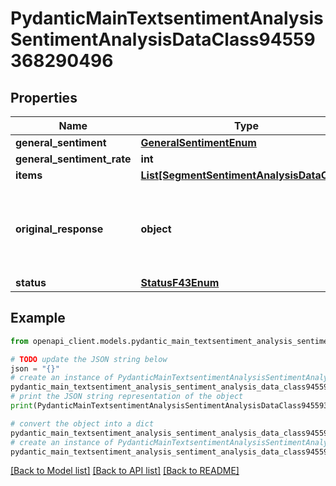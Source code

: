 # PydanticMainTextsentimentAnalysisSentimentAnalysisDataClass94559368290496


## Properties

Name | Type | Description | Notes
------------ | ------------- | ------------- | -------------
**general_sentiment** | [**GeneralSentimentEnum**](GeneralSentimentEnum.md) |  | 
**general_sentiment_rate** | **int** |  | 
**items** | [**List[SegmentSentimentAnalysisDataClass]**](SegmentSentimentAnalysisDataClass.md) |  | [optional] 
**original_response** | **object** | original response sent by the provider, hidden by default, show it by passing the &#x60;show_original_response&#x60; field to &#x60;true&#x60; in your request | [optional] 
**status** | [**StatusF43Enum**](StatusF43Enum.md) |  | 

## Example

```python
from openapi_client.models.pydantic_main_textsentiment_analysis_sentiment_analysis_data_class94559368290496 import PydanticMainTextsentimentAnalysisSentimentAnalysisDataClass94559368290496

# TODO update the JSON string below
json = "{}"
# create an instance of PydanticMainTextsentimentAnalysisSentimentAnalysisDataClass94559368290496 from a JSON string
pydantic_main_textsentiment_analysis_sentiment_analysis_data_class94559368290496_instance = PydanticMainTextsentimentAnalysisSentimentAnalysisDataClass94559368290496.from_json(json)
# print the JSON string representation of the object
print(PydanticMainTextsentimentAnalysisSentimentAnalysisDataClass94559368290496.to_json())

# convert the object into a dict
pydantic_main_textsentiment_analysis_sentiment_analysis_data_class94559368290496_dict = pydantic_main_textsentiment_analysis_sentiment_analysis_data_class94559368290496_instance.to_dict()
# create an instance of PydanticMainTextsentimentAnalysisSentimentAnalysisDataClass94559368290496 from a dict
pydantic_main_textsentiment_analysis_sentiment_analysis_data_class94559368290496_form_dict = pydantic_main_textsentiment_analysis_sentiment_analysis_data_class94559368290496.from_dict(pydantic_main_textsentiment_analysis_sentiment_analysis_data_class94559368290496_dict)
```
[[Back to Model list]](../README.md#documentation-for-models) [[Back to API list]](../README.md#documentation-for-api-endpoints) [[Back to README]](../README.md)


